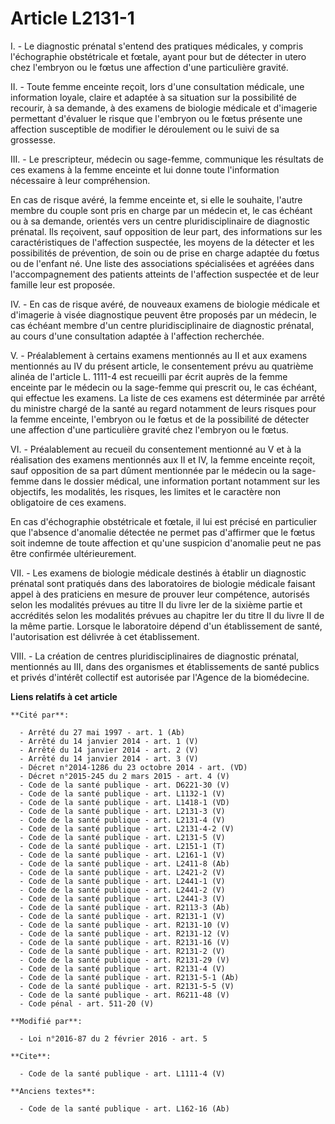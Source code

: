 # Article L2131-1

I. - Le diagnostic prénatal s'entend des pratiques médicales, y compris l'échographie obstétricale et fœtale, ayant pour but
de détecter in utero chez l'embryon ou le fœtus une affection d'une particulière gravité. 

II. - Toute femme enceinte reçoit, lors d'une consultation médicale, une information loyale, claire et adaptée à sa situation
sur la possibilité de recourir, à sa demande, à des examens de biologie médicale et d'imagerie permettant d'évaluer le risque
que l'embryon ou le fœtus présente une affection susceptible de modifier le déroulement ou le suivi de sa grossesse. 

III. - Le prescripteur, médecin ou sage-femme, communique les résultats de ces examens à la femme enceinte et lui donne toute
l'information nécessaire à leur compréhension. 

En cas de risque avéré, la femme enceinte et, si elle le souhaite, l'autre membre du couple sont pris en charge par un
médecin et, le cas échéant ou à sa demande, orientés vers un centre pluridisciplinaire de diagnostic prénatal. Ils reçoivent,
sauf opposition de leur part, des informations sur les caractéristiques de l'affection suspectée, les moyens de la détecter
et les possibilités de prévention, de soin ou de prise en charge adaptée du fœtus ou de l'enfant né. Une liste des
associations spécialisées et agréées dans l'accompagnement des patients atteints de l'affection suspectée et de leur famille
leur est proposée. 

IV. - En cas de risque avéré, de nouveaux examens de biologie médicale et d'imagerie à visée diagnostique peuvent être
proposés par un médecin, le cas échéant membre d'un centre pluridisciplinaire de diagnostic prénatal, au cours d'une
consultation adaptée à l'affection recherchée. 

V. - Préalablement à certains examens mentionnés au II et aux examens mentionnés au IV du présent article, le consentement
prévu au quatrième alinéa de l'article L. 1111-4 est recueilli par écrit auprès de la femme enceinte par le médecin ou la
sage-femme qui prescrit ou, le cas échéant, qui effectue les examens. La liste de ces examens est déterminée par arrêté du
ministre chargé de la santé au regard notamment de leurs risques pour la femme enceinte, l'embryon ou le fœtus et de la
possibilité de détecter une affection d'une particulière gravité chez l'embryon ou le fœtus. 

VI. - Préalablement au recueil du consentement mentionné au V et à la réalisation des examens mentionnés aux II et IV, la
femme enceinte reçoit, sauf opposition de sa part dûment mentionnée par le médecin ou la sage-femme dans le dossier médical,
une information portant notamment sur les objectifs, les modalités, les risques, les limites et le caractère non obligatoire
de ces examens. 

En cas d'échographie obstétricale et fœtale, il lui est précisé en particulier que l'absence d'anomalie détectée ne permet
pas d'affirmer que le fœtus soit indemne de toute affection et qu'une suspicion d'anomalie peut ne pas être confirmée
ultérieurement. 

VII. - Les examens de biologie médicale destinés à établir un diagnostic prénatal sont pratiqués dans des laboratoires de
biologie médicale faisant appel à des praticiens en mesure de prouver leur compétence, autorisés selon les modalités prévues
au titre II du livre Ier de la sixième partie et accrédités selon les modalités prévues au chapitre Ier du titre II du livre
II de la même partie. Lorsque le laboratoire dépend d'un établissement de santé, l'autorisation est délivrée à cet
établissement. 

VIII. - La création de centres pluridisciplinaires de diagnostic prénatal, mentionnés au III, dans des organismes et
établissements de santé publics et privés d'intérêt collectif est autorisée par l'Agence de la biomédecine.

**Liens relatifs à cet article**

	**Cité par**:

	  - Arrêté du 27 mai 1997 - art. 1 (Ab)
	  - Arrêté du 14 janvier 2014 - art. 1 (V)
	  - Arrêté du 14 janvier 2014 - art. 2 (V)
	  - Arrêté du 14 janvier 2014 - art. 3 (V)
	  - Décret n°2014-1286 du 23 octobre 2014 - art. (VD)
	  - Décret n°2015-245 du 2 mars 2015 - art. 4 (V)
	  - Code de la santé publique - art. D6221-30 (V)
	  - Code de la santé publique - art. L1132-1 (V)
	  - Code de la santé publique - art. L1418-1 (VD)
	  - Code de la santé publique - art. L2131-3 (V)
	  - Code de la santé publique - art. L2131-4 (V)
	  - Code de la santé publique - art. L2131-4-2 (V)
	  - Code de la santé publique - art. L2131-5 (V)
	  - Code de la santé publique - art. L2151-1 (T)
	  - Code de la santé publique - art. L2161-1 (V)
	  - Code de la santé publique - art. L2411-8 (Ab)
	  - Code de la santé publique - art. L2421-2 (V)
	  - Code de la santé publique - art. L2441-1 (V)
	  - Code de la santé publique - art. L2441-2 (V)
	  - Code de la santé publique - art. L2441-3 (V)
	  - Code de la santé publique - art. R2113-3 (Ab)
	  - Code de la santé publique - art. R2131-1 (V)
	  - Code de la santé publique - art. R2131-10 (V)
	  - Code de la santé publique - art. R2131-12 (V)
	  - Code de la santé publique - art. R2131-16 (V)
	  - Code de la santé publique - art. R2131-2 (V)
	  - Code de la santé publique - art. R2131-29 (V)
	  - Code de la santé publique - art. R2131-4 (V)
	  - Code de la santé publique - art. R2131-5-1 (Ab)
	  - Code de la santé publique - art. R2131-5-5 (V)
	  - Code de la santé publique - art. R6211-48 (V)
	  - Code pénal - art. 511-20 (V)

	**Modifié par**:

	  - Loi n°2016-87 du 2 février 2016 - art. 5

	**Cite**:

	  - Code de la santé publique - art. L1111-4 (V)

	**Anciens textes**:

	  - Code de la santé publique - art. L162-16 (Ab)
